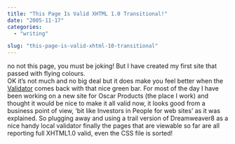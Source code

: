 ```yaml
---
title: "This Page Is Valid XHTML 1.0 Transitional!"
date: "2005-11-17"
categories: 
  - "writing"

slug: "this-page-is-valid-xhtml-10-transitional"
---
```


no not this page, you must be joking! But I have created my first site that passed with flying colours.  
OK it’s not much and no big deal but it does make you feel better when the [Validator](http://validator.w3.org) comes back with that nice green bar. For most of the day I have been working on a new site for Oscar Products (the place I work) and thought it would be nice to make it all valid now, it looks good from a business point of view, ‘bit like Investors in People for web sites’ as it was explained. So plugging away and using a trail version of Dreamweaver8 as a nice handy local validator finally the pages that are viewable so far are all reporting full XHTML1.0 valid, even the CSS file is sorted!
